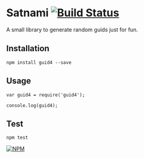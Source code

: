 Satnami [![Build Status](https://travis-ci.org/satnami/guid4.svg?branch=master)](https://travis-ci.org/satnami/guid4)
=================

A small library to generate random guids just for fun.

## Installation

	npm install guid4 --save

## Usage

	var guid4 = require('guid4');
	
	console.log(guid4);
	
## Test

	npm test
	

[![NPM](https://nodei.co/npm/guid4.png?downloads=true&downloadRank=true&stars=true)](https://nodei.co/npm/guid4/)

